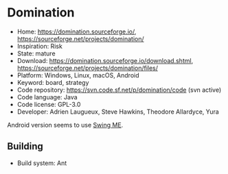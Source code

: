 # Domination

- Home: https://domination.sourceforge.io/, https://sourceforge.net/projects/domination/
- Inspiration: Risk
- State: mature
- Download: https://domination.sourceforge.io/download.shtml, https://sourceforge.net/projects/domination/files/
- Platform: Windows, Linux, macOS, Android
- Keyword: board, strategy
- Code repository: https://svn.code.sf.net/p/domination/code (svn active)
- Code language: Java
- Code license: GPL-3.0
- Developer: Adrien Laugueux, Steve Hawkins, Theodore Allardyce, Yura

Android version seems to use [Swing ME](https://sourceforge.net/projects/swingme/).

## Building

- Build system: Ant
